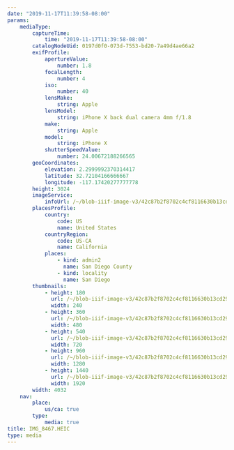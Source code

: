 ```yaml
---
date: "2019-11-17T11:39:58-08:00"
params:
    mediaType:
        captureTime:
            time: "2019-11-17T11:39:58-08:00"
        catalogNodeUid: 0197d0f0-073d-7553-bd20-7a49d4ae66a2
        exifProfile:
            apertureValue:
                number: 1.8
            focalLength:
                number: 4
            iso:
                number: 40
            lensMake:
                string: Apple
            lensModel:
                string: iPhone X back dual camera 4mm f/1.8
            make:
                string: Apple
            model:
                string: iPhone X
            shutterSpeedValue:
                number: 24.00672188266565
        geoCoordinates:
            elevation: 2.2999992370314417
            latitude: 32.72104166666667
            longitude: -117.17420277777778
        height: 3024
        imageService:
            infoUrl: /~/blob-iiif-image-v3/42c87b2f8702c4cf8116630b13cd296950abca3138e82a2640034f383bc88e69/info.json
        placesProfile:
            country:
                code: US
                name: United States
            countryRegion:
                code: US-CA
                name: California
            places:
                - kind: admin2
                  name: San Diego County
                - kind: locality
                  name: San Diego
        thumbnails:
            - height: 180
              url: /~/blob-iiif-image-v3/42c87b2f8702c4cf8116630b13cd296950abca3138e82a2640034f383bc88e69/full/240%2C180/0/default.jpg
              width: 240
            - height: 360
              url: /~/blob-iiif-image-v3/42c87b2f8702c4cf8116630b13cd296950abca3138e82a2640034f383bc88e69/full/480%2C360/0/default.jpg
              width: 480
            - height: 540
              url: /~/blob-iiif-image-v3/42c87b2f8702c4cf8116630b13cd296950abca3138e82a2640034f383bc88e69/full/720%2C540/0/default.jpg
              width: 720
            - height: 960
              url: /~/blob-iiif-image-v3/42c87b2f8702c4cf8116630b13cd296950abca3138e82a2640034f383bc88e69/full/1280%2C960/0/default.jpg
              width: 1280
            - height: 1440
              url: /~/blob-iiif-image-v3/42c87b2f8702c4cf8116630b13cd296950abca3138e82a2640034f383bc88e69/full/1920%2C1440/0/default.jpg
              width: 1920
        width: 4032
    nav:
        place:
            us/ca: true
        type:
            media: true
title: IMG_8467.HEIC
type: media
---
```

